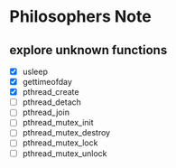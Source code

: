 # Philosophers Note

## explore unknown functions
- [x] usleep
- [x] gettimeofday
- [x] pthread_create
- [ ] pthread_detach
- [ ] pthread_join
- [ ] pthread_mutex_init
- [ ] pthread_mutex_destroy
- [ ] pthread_mutex_lock
- [ ] pthread_mutex_unlock
